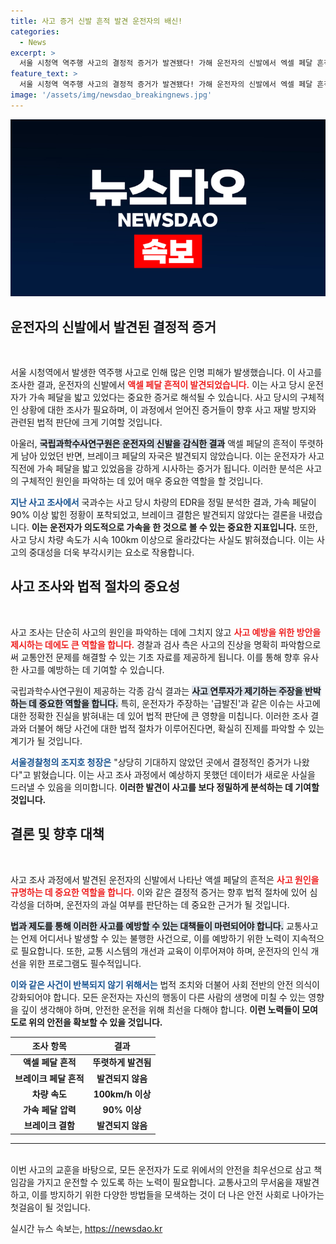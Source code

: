 ```yaml
---
title: 사고 증거 신발 흔적 발견 운전자의 배신!
categories:
  - News
excerpt: >
  서울 시청역 역주행 사고의 결정적 증거가 발견됐다! 가해 운전자의 신발에서 엑셀 페달 흔적이 뚜렷이 남아, 사고 당시 가속했음을 밝혀냈다. 운전자 과실 판단의 핵심이 된 이 증거, 그 배경은 무엇일까?
feature_text: >
  서울 시청역 역주행 사고의 결정적 증거가 발견됐다! 가해 운전자의 신발에서 엑셀 페달 흔적이 뚜렷이 남아, 사고 당시 가속했음을 밝혀냈다. 운전자 과실 판단의 핵심이 된 이 증거, 그 배경은 무엇일까?
image: '/assets/img/newsdao_breakingnews.jpg'
---
```


<p><img src="/assets/img/newsdao_breakingnews.jpg" alt="ontimetimes 속보" /></p>

<h2 data-ke-size="size26">운전자의 신발에서 발견된 결정적 증거</h2>

<p data-ke-size="size16">&nbsp;</p>  

<p>서울 시청역에서 발생한 역주행 사고로 인해 많은 인명 피해가 발생했습니다. 이 사고를 조사한 결과, 운전자의 신발에서 <b><span style="color: #ee2323;">액셀 페달 흔적이 발견되었습니다.</span></b> 이는 사고 당시 운전자가 가속 페달을 밟고 있었다는 중요한 증거로 해석될 수 있습니다. 사고 당시의 구체적인 상황에 대한 조사가 필요하며, 이 과정에서 얻어진 증거들이 향후 사고 재발 방지와 관련된 법적 판단에 크게 기여할 것입니다.</p>

<p>아울러, <b><span style="background-color: #21538527;">국립과학수사연구원은 운전자의 신발을 감식한 결과</span></b> 액셀 페달의 흔적이 뚜렷하게 남아 있었던 반면, 브레이크 페달의 자국은 발견되지 않았습니다. 이는 운전자가 사고 직전에 가속 페달을 밟고 있었음을 강하게 시사하는 증거가 됩니다. 이러한 분석은 사고의 구체적인 원인을 파악하는 데 있어 매우 중요한 역할을 할 것입니다.</p>

<p><b><span style="color: #1a5490;">지난 사고 조사에서</span></b> 국과수는 사고 당시 차량의 EDR을 정밀 분석한 결과, 가속 페달이 90% 이상 밟힌 정황이 포착되었고, 브레이크 결함은 발견되지 않았다는 결론을 내렸습니다. <b>이는 운전자가 의도적으로 가속을 한 것으로 볼 수 있는 중요한 지표입니다.</b> 또한, 사고 당시 차량 속도가 시속 100km 이상으로 올라갔다는 사실도 밝혀졌습니다. 이는 사고의 중대성을 더욱 부각시키는 요소로 작용합니다.</p>

<h2 data-ke-size="size26">사고 조사와 법적 절차의 중요성</h2>

<p data-ke-size="size16">&nbsp;</p>  

<p>사고 조사는 단순히 사고의 원인을 파악하는 데에 그치지 않고 <b><span style="color: #ee2323;">사고 예방을 위한 방안을 제시하는 데에도 큰 역할을 합니다.</span></b> 경찰과 검사 측은 사고의 진상을 명확히 파악함으로써 교통안전 문제를 해결할 수 있는 기초 자료를 제공하게 됩니다. 이를 통해 향후 유사한 사고를 예방하는 데 기여할 수 있습니다.</p>

<p>국립과학수사연구원이 제공하는 각종 감식 결과는 <b><span style="background-color: #21538527;">사고 연루자가 제기하는 주장을 반박하는 데 중요한 역할을 합니다.</span></b> 특히, 운전자가 주장하는 '급발진'과 같은 이슈는 사고에 대한 정확한 진실을 밝혀내는 데 있어 법적 판단에 큰 영향을 미칩니다. 이러한 조사 결과와 더불어 해당 사건에 대한 법적 절차가 이루어진다면, 확실히 진제를 파악할 수 있는 계기가 될 것입니다.</p>

<p><b><span style="color: #1a5490;">서울경찰청의 조지호 청장은</span></b> "상당히 기대하지 않았던 곳에서 결정적인 증거가 나왔다"고 밝혔습니다. 이는 사고 조사 과정에서 예상하지 못했던 데이터가 새로운 사실을 드러낼 수 있음을 의미합니다. <b>이러한 발견이 사고를 보다 정밀하게 분석하는 데 기여할 것입니다.</b></p>

<h2 data-ke-size="size26">결론 및 향후 대책</h2>

<p data-ke-size="size16">&nbsp;</p>  

<p>사고 조사 과정에서 발견된 운전자의 신발에서 나타난 액셀 페달의 흔적은 <b><span style="color: #ee2323;">사고 원인을 규명하는 데 중요한 역할을 합니다.</span></b> 이와 같은 결정적 증거는 향후 법적 절차에 있어 심각성을 더하며, 운전자의 과실 여부를 판단하는 데 중요한 근거가 될 것입니다.</p>

<p><b><span style="background-color: #21538527;">법과 제도를 통해 이러한 사고를 예방할 수 있는 대책들이 마련되어야 합니다.</span></b> 교통사고는 언제 어디서나 발생할 수 있는 불행한 사건으로, 이를 예방하기 위한 노력이 지속적으로 필요합니다. 또한, 교통 시스템의 개선과 교육이 이루어져야 하며, 운전자의 인식 개선을 위한 프로그램도 필수적입니다.</p>

<p><b><span style="color: #1a5490;">이와 같은 사건이 반복되지 않기 위해서는</span></b> 법적 조치와 더불어 사회 전반의 안전 의식이 강화되어야 합니다. 모든 운전자는 자신의 행동이 다른 사람의 생명에 미칠 수 있는 영향을 깊이 생각해야 하며, 안전한 운전을 위해 최선을 다해야 합니다. <b>이런 노력들이 모여 도로 위의 안전을 확보할 수 있을 것입니다.</b></p>

<table>
  <thead>
    <tr>
      <th style="text-align: center;"><b>조사 항목</b></th>
      <th style="text-align: center;"><b>결과</b></th>
    </tr>
  </thead>
  <tbody>
    <tr>
      <td style="text-align: center; height: 17px;"><b>액셀 페달 흔적</b></td>
      <td style="text-align: center; height: 17px;"><b>뚜렷하게 발견됨</b></td>
    </tr>
    <tr>
      <td style="text-align: center; height: 17px;"><b>브레이크 페달 흔적</b></td>
      <td style="text-align: center; height: 17px;"><b>발견되지 않음</b></td>
    </tr>
    <tr>
      <td style="text-align: center; height: 17px;"><b>차량 속도</b></td>
      <td style="text-align: center; height: 17px;"><b>100km/h 이상</b></td>
    </tr>
    <tr>
      <td style="text-align: center; height: 17px;"><b>가속 페달 압력</b></td>
      <td style="text-align: center; height: 17px;"><b>90% 이상</b></td>
    </tr>
    <tr>
      <td style="text-align: center; height: 17px;"><b>브레이크 결함</b></td>
      <td style="text-align: center; height: 17px;"><b>발견되지 않음</b></td>
    </tr>
  </tbody>
</table>

<p><hr /><br />
이번 사고의 교훈을 바탕으로, 모든 운전자가 도로 위에서의 안전을 최우선으로 삼고 책임감을 가지고 운전할 수 있도록 하는 노력이 필요합니다. 교통사고의 무서움을 재발견하고, 이를 방지하기 위한 다양한 방법들을 모색하는 것이 더 나은 안전 사회로 나아가는 첫걸음이 될 것입니다.</p>
실시간 뉴스 속보는, <a href="https://newsdao.kr" rel="dofollow">https://newsdao.kr</a>


